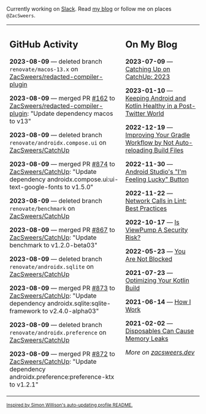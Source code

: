 Currently working on [Slack](https://slack.com/). Read [my blog](https://zacsweers.dev/) or follow me on places `@ZacSweers`.

<table><tr><td valign="top" width="60%">

## GitHub Activity
<!-- githubActivity starts -->
**2023-08-09** — deleted branch `renovate/macos-13.x` on [ZacSweers/redacted-compiler-plugin](https://github.com/ZacSweers/redacted-compiler-plugin)

**2023-08-09** — merged PR [#162](https://github.com/ZacSweers/redacted-compiler-plugin/pull/162) to [ZacSweers/redacted-compiler-plugin](https://github.com/ZacSweers/redacted-compiler-plugin): "Update dependency macos to v13"

**2023-08-09** — deleted branch `renovate/androidx.compose.ui` on [ZacSweers/CatchUp](https://github.com/ZacSweers/CatchUp)

**2023-08-09** — merged PR [#874](https://github.com/ZacSweers/CatchUp/pull/874) to [ZacSweers/CatchUp](https://github.com/ZacSweers/CatchUp): "Update dependency androidx.compose.ui:ui-text-google-fonts to v1.5.0"

**2023-08-09** — deleted branch `renovate/benchmark` on [ZacSweers/CatchUp](https://github.com/ZacSweers/CatchUp)

**2023-08-09** — merged PR [#867](https://github.com/ZacSweers/CatchUp/pull/867) to [ZacSweers/CatchUp](https://github.com/ZacSweers/CatchUp): "Update benchmark to v1.2.0-beta03"

**2023-08-09** — deleted branch `renovate/androidx.sqlite` on [ZacSweers/CatchUp](https://github.com/ZacSweers/CatchUp)

**2023-08-09** — merged PR [#873](https://github.com/ZacSweers/CatchUp/pull/873) to [ZacSweers/CatchUp](https://github.com/ZacSweers/CatchUp): "Update dependency androidx.sqlite:sqlite-framework to v2.4.0-alpha03"

**2023-08-09** — deleted branch `renovate/androidx.preference` on [ZacSweers/CatchUp](https://github.com/ZacSweers/CatchUp)

**2023-08-09** — merged PR [#872](https://github.com/ZacSweers/CatchUp/pull/872) to [ZacSweers/CatchUp](https://github.com/ZacSweers/CatchUp): "Update dependency androidx.preference:preference-ktx to v1.2.1"
<!-- githubActivity ends -->
</td><td valign="top" width="40%">

## On My Blog
<!-- blog starts -->
**2023-07-09** — [Catching Up on CatchUp: 2023](https://www.zacsweers.dev/catching-up-on-catchup-2023/)

**2023-01-10** — [Keeping Android and Kotlin Healthy in a Post-Twitter World](https://www.zacsweers.dev/keeping-android-healthy/)

**2022-12-19** — [Improving Your Gradle Workflow by Not Auto-reloading Build Files](https://www.zacsweers.dev/improving-your-workflow-by-not-auto-reloading-build-files/)

**2022-11-30** — [Android Studio's "I'm Feeling Lucky" Button](https://www.zacsweers.dev/android-studios-im-feeling-lucky-button/)

**2022-11-22** — [Network Calls in Lint: Best Practices](https://www.zacsweers.dev/network-calls-in-lint-best-practices/)

**2022-10-17** — [Is ViewPump A Security Risk?](https://www.zacsweers.dev/is-viewpump-a-security-risk/)

**2022-05-23** — [You Are Not Blocked](https://www.zacsweers.dev/you-are-not-blocked/)

**2021-07-23** — [Optimizing Your Kotlin Build](https://www.zacsweers.dev/optimizing-your-kotlin-build/)

**2021-06-14** — [How I Work](https://www.zacsweers.dev/how-i-work/)

**2021-02-02** — [Disposables Can Cause Memory Leaks](https://www.zacsweers.dev/disposables-can-cause-memory-leaks/)
<!-- blog ends -->
_More on [zacsweers.dev](https://zacsweers.dev/)_
</td></tr></table>

<sub><a href="https://simonwillison.net/2020/Jul/10/self-updating-profile-readme/">Inspired by Simon Willison's auto-updating profile README.</a></sub>